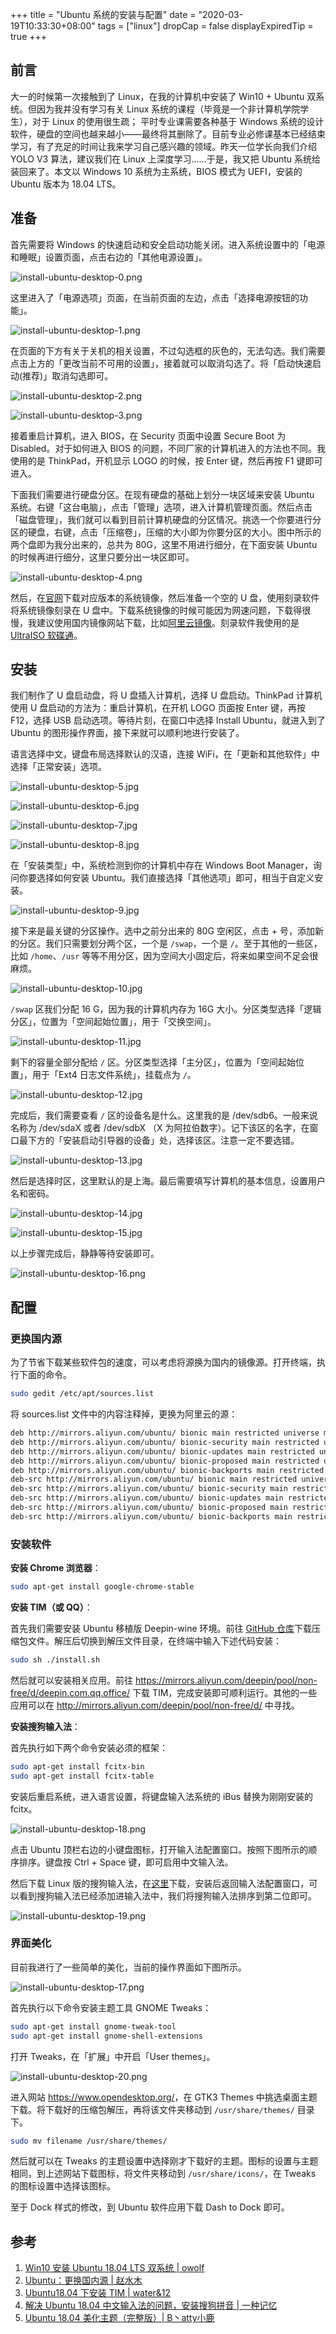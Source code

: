 +++
title = "Ubuntu 系统的安装与配置"
date = "2020-03-19T10:33:30+08:00"
tags = ["linux"]
dropCap = false
displayExpiredTip = true
+++

## 前言

大一的时候第一次接触到了 Linux，在我的计算机中安装了 Win10 + Ubuntu 双系统。但因为我并没有学习有关 Linux 系统的课程（毕竟是一个非计算机学院学生），对于 Linux 的使用很生疏； 平时专业课需要各种基于 Windows 系统的设计软件，硬盘的空间也越来越小——最终将其删除了。目前专业必修课基本已经结束学习，有了充足的时间让我来学习自己感兴趣的领域。昨天一位学长向我们介绍 YOLO V3 算法，建议我们在 Linux 上深度学习……于是，我又把 Ubuntu 系统给装回来了。本文以 Windows 10 系统为主系统，BIOS 模式为 UEFI，安装的 Ubuntu 版本为 18.04 LTS。

## 准备

首先需要将 Windows 的快速启动和安全启动功能关闭。进入系统设置中的「电源和睡眠」设置页面，点击右边的「其他电源设置」。

![install-ubuntu-desktop-0.png](/images/install-ubuntu-desktop-0.png "「电源和睡眠」设置页面")

这里进入了「电源选项」页面，在当前页面的左边，点击「选择电源按钮的功能」。

![install-ubuntu-desktop-1.png](/images/install-ubuntu-desktop-1.png "「电源选项」页面")

在页面的下方有关于关机的相关设置，不过勾选框的灰色的，无法勾选。我们需要点击上方的「更改当前不可用的设置」，接着就可以取消勾选了。将「启动快速启动(推荐)」取消勾选即可。

![install-ubuntu-desktop-2.png](/images/install-ubuntu-desktop-2.png "「选择电源按钮的功能」页面")

![install-ubuntu-desktop-3.png](/images/install-ubuntu-desktop-3.png "取消勾选「启动快速启动(推荐)」")

接着重启计算机，进入 BIOS，在 Security 页面中设置 Secure Boot 为 Disabled。对于如何进入 BIOS 的问题，不同厂家的计算机进入的方法也不同。我使用的是 ThinkPad，开机显示 LOGO 的时候，按 Enter 键，然后再按 F1 键即可进入。

下面我们需要进行硬盘分区。在现有硬盘的基础上划分一块区域来安装 Ubuntu 系统。右键「这台电脑」，点击「管理」选项，进入计算机管理页面。然后点击「磁盘管理」，我们就可以看到目前计算机硬盘的分区情况。挑选一个你要进行分区的硬盘，右键，点击「压缩卷」，压缩的大小即为你要分区的大小。图中所示的两个盘即为我分出来的，总共为 80G，这里不用进行细分，在下面安装 Ubuntu 的时候再进行细分，这里只要分出一块区即可。

![install-ubuntu-desktop-4.png](/images/install-ubuntu-desktop-4.png "硬盘分区")

然后，在[官网](https://ubuntu.com/download/desktop)下载对应版本的系统镜像，然后准备一个空的 U 盘，使用刻录软件将系统镜像刻录在 U 盘中。下载系统镜像的时候可能因为网速问题，下载得很慢，我建议使用国内镜像网站下载，比如[阿里云镜像](http://mirrors.aliyun.com/ubuntu-releases/18.04/)。刻录软件我使用的是 [UltraISO 软碟通](https://cn.ultraiso.net/)。

## 安装

我们制作了 U 盘启动盘，将 U 盘插入计算机，选择 U 盘启动。ThinkPad 计算机使用 U 盘启动的方法为：重启计算机，在开机 LOGO 页面按 Enter 键，再按 F12，选择 USB 启动选项。等待片刻，在窗口中选择 Install Ubuntu，就进入到了 Ubuntu 的图形操作界面，接下来就可以顺利地进行安装了。

语言选择中文，键盘布局选择默认的汉语，连接 WiFi，在「更新和其他软件」中选择「正常安装」选项。

![install-ubuntu-desktop-5.jpg](/images/install-ubuntu-desktop-5.jpg "选择语言")

![install-ubuntu-desktop-6.jpg](/images/install-ubuntu-desktop-6.jpg "选择键盘布局")

![install-ubuntu-desktop-7.jpg](/images/install-ubuntu-desktop-7.jpg "连接网络")

![install-ubuntu-desktop-8.jpg](/images/install-ubuntu-desktop-8.jpg "选择「正常安装」")

在「安装类型」中，系统检测到你的计算机中存在 Windows Boot Manager，询问你要选择如何安装 Ubuntu。我们直接选择「其他选项」即可，相当于自定义安装。

![install-ubuntu-desktop-9.jpg](/images/install-ubuntu-desktop-9.jpg "选择「其他选项」")

接下来是最关键的分区操作。选中之前分出来的 80G 空闲区，点击 + 号，添加新的分区。我们只需要划分两个区，一个是 `/swap`，一个是 `/`。至于其他的一些区，比如 `/home`、`/usr` 等等不用分区，因为空间大小固定后，将来如果空间不足会很麻烦。

![install-ubuntu-desktop-10.jpg](/images/install-ubuntu-desktop-10.jpg "Ubuntu 分区")

`/swap` 区我们分配 16 G，因为我的计算机内存为 16G 大小。分区类型选择「逻辑分区」，位置为「空间起始位置」，用于「交换空间」。

![install-ubuntu-desktop-11.jpg](/images/install-ubuntu-desktop-11.jpg "`/swap` 区")

剩下的容量全部分配给 `/` 区。分区类型选择「主分区」，位置为「空间起始位置」，用于「Ext4 日志文件系统」，挂载点为 `/`。

![install-ubuntu-desktop-12.jpg](/images/install-ubuntu-desktop-12.jpg "`/` 区")

完成后，我们需要查看 `/` 区的设备名是什么。这里我的是 /dev/sdb6。一般来说名称为 /dev/sdaX 或者 /dev/sdbX （X 为阿拉伯数字）。记下该区的名字，在窗口最下方的「安装启动引导器的设备」处，选择该区。注意一定不要选错。

![install-ubuntu-desktop-13.jpg](/images/install-ubuntu-desktop-13.jpg "安装启动引导器")

然后是选择时区，这里默认的是上海。最后需要填写计算机的基本信息，设置用户名和密码。

![install-ubuntu-desktop-14.jpg](/images/install-ubuntu-desktop-14.jpg "选择时区")

![install-ubuntu-desktop-15.jpg](/images/install-ubuntu-desktop-15.jpg "填写基本信息")

以上步骤完成后，静静等待安装即可。

![install-ubuntu-desktop-16.png](/images/install-ubuntu-desktop-16.png "Ubuntu 用户图形界面")

## 配置

### 更换国内源

为了节省下载某些软件包的速度，可以考虑将源换为国内的镜像源。打开终端，执行下面的命令。

```sh
sudo gedit /etc/apt/sources.list
```

将 sources.list 文件中的内容注释掉，更换为阿里云的源：

```sh
deb http://mirrors.aliyun.com/ubuntu/ bionic main restricted universe multiverse
deb http://mirrors.aliyun.com/ubuntu/ bionic-security main restricted universe multiverse
deb http://mirrors.aliyun.com/ubuntu/ bionic-updates main restricted universe multiverse
deb http://mirrors.aliyun.com/ubuntu/ bionic-proposed main restricted universe multiverse
deb http://mirrors.aliyun.com/ubuntu/ bionic-backports main restricted universe multiverse
deb-src http://mirrors.aliyun.com/ubuntu/ bionic main restricted universe multiverse
deb-src http://mirrors.aliyun.com/ubuntu/ bionic-security main restricted universe multiverse
deb-src http://mirrors.aliyun.com/ubuntu/ bionic-updates main restricted universe multiverse
deb-src http://mirrors.aliyun.com/ubuntu/ bionic-proposed main restricted universe multiverse
deb-src http://mirrors.aliyun.com/ubuntu/ bionic-backports main restricted universe multiverse
```

### 安装软件

**安装 Chrome 浏览器**：

```sh
sudo apt-get install google-chrome-stable
```

**安装 TIM（或 QQ）**：

首先我们需要安装 Ubuntu 移植版 Deepin-wine 环境。前往 [GitHub 仓库](https://github.com/wszqkzqk/deepin-wine-ubuntu)下载压缩包文件。解压后切换到解压文件目录，在终端中输入下述代码安装：

```sh
sudo sh ./install.sh
```

然后就可以安装相关应用。前往 <https://mirrors.aliyun.com/deepin/pool/non-free/d/deepin.com.qq.office/> 下载 TIM，完成安装即可顺利运行。其他的一些应用可以在 <http://mirrors.aliyun.com/deepin/pool/non-free/d/> 中寻找。

**安装搜狗输入法**：

首先执行如下两个命令安装必须的框架：

```sh
sudo apt-get install fcitx-bin
sudo apt-get install fcitx-table
```

安装后重启系统，进入语言设置，将键盘输入法系统的 iBus 替换为刚刚安装的 fcitx。

![install-ubuntu-desktop-18.png](/images/install-ubuntu-desktop-17.png "将键盘输入法系统替换为 fcitx")

点击 Ubuntu 顶栏右边的小键盘图标，打开输入法配置窗口。按照下图所示的顺序排序。键盘按 Ctrl + Space 键，即可启用中文输入法。

然后下载 Linux 版的搜狗输入法，在[这里](https://pinyin.sogou.com/linux/?r=pinyin)下载，安装后返回输入法配置窗口，可以看到搜狗输入法已经添加进输入法中，我们将搜狗输入法排序到第二位即可。

![install-ubuntu-desktop-19.png](/images/install-ubuntu-desktop-18.png "输入法配置")

### 界面美化

目前我进行了一些简单的美化，当前的操作界面如下图所示。

![install-ubuntu-desktop-17.png](/images/install-ubuntu-desktop-19.png "美化后的界面")

首先执行以下命令安装主题工具 GNOME Tweaks：

```sh
sudo apt-get install gnome-tweak-tool
sudo apt-get install gnome-shell-extensions
```

打开 Tweaks，在「扩展」中开启「User themes」。

![install-ubuntu-desktop-20.png](/images/install-ubuntu-desktop-20.png "开启「User themes」")

进入网站 <https://www.opendesktop.org/>，在 GTK3 Themes 中挑选桌面主题下载。将下载好的压缩包解压，再将该文件夹移动到 `/usr/share/themes/` 目录下。

```sh
sudo mv filename /usr/share/themes/
```

然后就可以在 Tweaks 的主题设置中选择刚才下载好的主题。图标的设置与主题相同，到上述网站下载图标，将文件夹移动到 `/usr/share/icons/`，在 Tweaks 的图标设置中选择该图标。

至于 Dock 样式的修改，到 Ubuntu 软件应用下载 Dash to Dock 即可。

## 参考

1. [Win10 安装 Ubuntu 18.04 LTS 双系统 | owolf](https://www.jianshu.com/p/38e6be8efecf)
2. [Ubuntu：更换国内源 | 赵水木](https://www.jianshu.com/p/eb9bd6142c71)
3. [Ubuntu18.04 下安装 TIM | water&12](https://blog.csdn.net/qq_32896115/article/details/90371213)
4. [解决 Ubuntu 18.04 中文输入法的问题，安装搜狗拼音 | 一种记忆](https://blog.csdn.net/fx_yzjy101/article/details/80243710)
5. [Ubuntu 18.04 美化主题（完整版）| B丶atty小鹿](https://blog.csdn.net/qq_42527676/article/details/91356154)